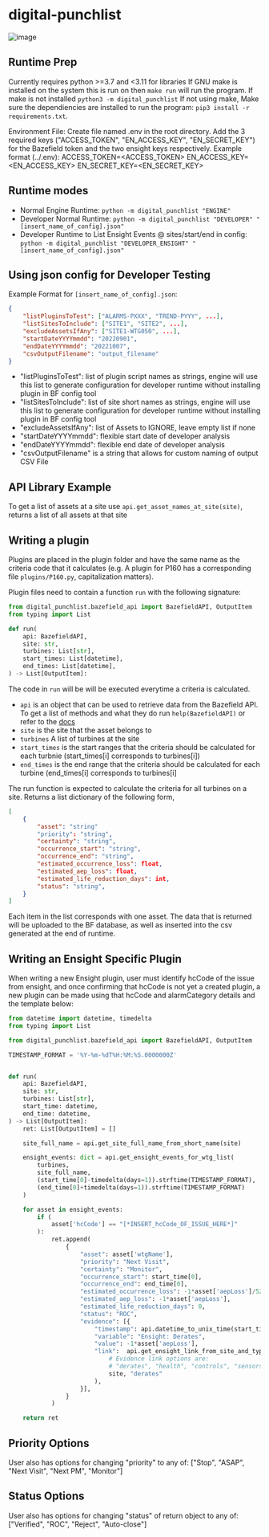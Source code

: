 # digital-punchlist
![image](https://github.com/user-attachments/assets/1949914f-a960-47cb-bc64-8e5ac92a17d4)

## Runtime Prep
Currently requires python >=3.7 and <3.11 for libraries
If GNU make is installed on the system this is run on then `make run` will run
the program. If make is not installed `python3 -m digital_punchlist` If not using
make, 
Make sure the dependiencies are installed to run the program: `pip3
install -r requirements.txt`.

Environment File: Create file named .env in the root directory. Add the 3 required keys
("ACCESS_TOKEN", "EN_ACCESS_KEY", "EN_SECRET_KEY") for the Bazefield token and the two
ensight keys respectively.
Example format (../.env): 
ACCESS_TOKEN=<ACCESS_TOKEN>
EN_ACCESS_KEY=<EN_ACCESS_KEY>
EN_SECRET_KEY=<EN_SECRET_KEY>

## Runtime modes
- Normal Engine Runtime: `python -m digital_punchlist "ENGINE"`
- Developer Normal Runtime: `python -m digital_punchlist "DEVELOPER" "[insert_name_of_config].json"`
- Developer Runtime to List Ensight Events @ sites/start/end in config: `python -m digital_punchlist "DEVELOPER_ENSIGHT" "[insert_name_of_config].json"`

## Using json config for Developer Testing
Example Format for `[insert_name_of_config].json`:
```json
{     
    "listPluginsToTest": ["ALARMS-PXXX", "TREND-PYYY", ...],
    "listSitesToInclude": ["SITE1", "SITE2", ...],
    "excludeAssetsIfAny": ["SITE1-WTG050", ...],
    "startDateYYYYmmdd": "20220901",
    "endDateYYYYmmdd": "20221007",
    "csvOutputFilename": "output_filename"
}
```
- "listPluginsToTest": list of plugin script names as strings, engine will use this list to generate configuration for developer runtime without installing plugin in BF config tool
- "listSitesToInclude": list of site short names as strings, engine will use this list to generate configuration for developer runtime without installing plugin in BF config tool
- "excludeAssetsIfAny": list of Assets to IGNORE, leave empty list if none
- "startDateYYYYmmdd": flexible start date of developer analysis
- "endDateYYYYmmdd": flexible end date of developer analysis
- "csvOutputFilename" is a string that allows for custom naming of output CSV File


## API Library Example 
To get a list of assets at a site use `api.get_asset_names_at_site(site)`, returns a list of all assets at that site

## Writing a plugin 

Plugins are placed in the plugin folder and have the same name as the criteria
code that it calculates (e.g. A plugin for P160 has a corresponding file
`plugins/P160.py`, capitalization matters).

Plugin files need to contain a function `run` with the following signature:

```python
from digital_punchlist.bazefield_api import BazefieldAPI, OutputItem
from typing import List

def run(
    api: BazefieldAPI,
    site: str,
    turbines: List[str],
    start_times: List[datetime],
    end_times: List[datetime],
) -> List[OutputItem]:
```

The code in `run` will be will be executed everytime a criteria is calculated.

* `api` is an object that can be used to retrieve data from the Bazefield API.
  To get a list of methods and what they do run `help(BazefieldAPI)` or refer
  to the [docs](docs/bazefield_api.bazefield_api.md)
* `site` is the site that the asset belongs to
* `turbines` A list of turbines at the site
* `start_times` is the start ranges that the criteria should be calculated for each turbnie (start_times[i] corresponds to turbines[i])
* `end_times` is the end range that the criteria should be calculated for each turbine (end_times[i] corresponds to turbines[i]

The run function is expected to calculate the criteria for all turbines on a site. Returns a list dictionary of the following form,
```json
[
    {
        "asset": "string"
        "priority": "string",
        "certainty": "string",
        "occurrence_start": "string",
        "occurrence_end": "string",
        "estimated_occurrence_loss": float,
        "estimated_aep_loss": float,
        "estimated_life_reduction_days": int,
        "status": "string",
    }
]
```
Each item in the list corresponds with one asset. The data that is returned will be uploaded to the BF database, as well as inserted into the csv generated at the end of runtime.


## Writing an Ensight Specific Plugin
When writing a new Ensight plugin, user must identify hcCode of the issue from ensight, and once confirming that hcCode is not yet a created plugin, a new plugin can be made using that hcCode and alarmCategory details and the template below:
```python
from datetime import datetime, timedelta
from typing import List

from digital_punchlist.bazefield_api import BazefieldAPI, OutputItem

TIMESTAMP_FORMAT = '%Y-%m-%dT%H:%M:%S.0000000Z'


def run(
    api: BazefieldAPI,
    site: str,
    turbines: List[str],
    start_time: datetime,
    end_time: datetime,
) -> List[OutputItem]:
    ret: List[OutputItem] = []

    site_full_name = api.get_site_full_name_from_short_name(site)

    ensight_events: dict = api.get_ensight_events_for_wtg_list(
        turbines,
        site_full_name,
        (start_time[0]-timedelta(days=1)).strftime(TIMESTAMP_FORMAT),
        (end_time[0]+timedelta(days=1)).strftime(TIMESTAMP_FORMAT)
    )

    for asset in ensight_events:
        if (
            asset['hcCode'] == "[*INSERT_hcCode_OF_ISSUE_HERE*]"
        ):
            ret.append(
                {
                    "asset": asset['wtgName'],
                    "priority": "Next Visit",
                    "certainty": "Monitor",
                    "occurrence_start": start_time[0],
                    "occurrence_end": end_time[0],
                    "estimated_occurrence_loss": -1*asset['aepLoss']/52,
                    "estimated_aep_loss": -1*asset['aepLoss'],
                    "estimated_life_reduction_days": 0,
                    "status": "ROC",
                    "evidence": [{
                        "timestamp": api.datetime_to_unix_time(start_time[0]),
                        "variable": "Ensight: Derates",
                        "value": -1*asset['aepLoss'],
                        "link":  api.get_ensight_link_from_site_and_type(
                            # Evidence link options are:
                            # "derates", "health", "controls", "sensors"
                            site, "derates"
                        ),
                    }],
                }
            )

    return ret 
```

## Priority Options
User also has options for changing "priority" to any of:
["Stop", "ASAP", "Next Visit", "Next PM", "Monitor"]

## Status Options
User also has options for changing "status" of return object to any of:
["Verified", "ROC", "Reject", "Auto-close"]

